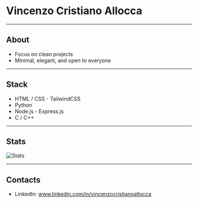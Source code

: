 # Vincenzo Cristiano Allocca

---

## About
- Focus on clean projects  
- Minimal, elegant, and open to everyone

---

## Stack
- HTML / CSS - TailwindCSS  
- Python  
- Node.js - Express.js  
- C / C++  

---

## Stats
![Stats](https://github-readme-stats.vercel.app/api?username=vincenzocristianoallocca&show_icons=true&theme=transparent&hide_border=true)  

---

## Contacts
- LinkedIn: www.linkedin.com/in/vincenzocristianoallocca
